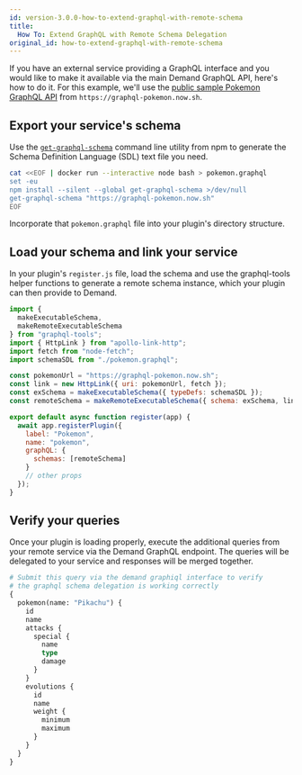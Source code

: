 ```yaml
---
id: version-3.0.0-how-to-extend-graphql-with-remote-schema
title:
  How To: Extend GraphQL with Remote Schema Delegation
original_id: how-to-extend-graphql-with-remote-schema
---
```


If you have an external service providing a GraphQL interface and you would like to make it available via the main Demand GraphQL API, here's how to do it. For this example, we'll use the [public sample Pokemon GraphQL API](https://github.com/lucasbento/graphql-pokemon) from `https://graphql-pokemon.now.sh`.

## Export your service's schema

Use the [`get-graphql-schema`](https://www.npmjs.com/package/get-graphql-schema) command line utility from npm to generate the Schema Definition Language (SDL) text file you need.

```sh
cat <<EOF | docker run --interactive node bash > pokemon.graphql
set -eu
npm install --silent --global get-graphql-schema >/dev/null
get-graphql-schema "https://graphql-pokemon.now.sh"
EOF
```

Incorporate that `pokemon.graphql` file into your plugin's directory structure.

## Load your schema and link your service

In your plugin's `register.js` file, load the schema and use the graphql-tools helper functions to generate a remote schema instance, which your plugin can then provide to Demand.

```js
import {
  makeExecutableSchema,
  makeRemoteExecutableSchema
} from "graphql-tools";
import { HttpLink } from "apollo-link-http";
import fetch from "node-fetch";
import schemaSDL from "./pokemon.graphql";

const pokemonUrl = "https://graphql-pokemon.now.sh";
const link = new HttpLink({ uri: pokemonUrl, fetch });
const exSchema = makeExecutableSchema({ typeDefs: schemaSDL });
const remoteSchema = makeRemoteExecutableSchema({ schema: exSchema, link });

export default async function register(app) {
  await app.registerPlugin({
    label: "Pokemon",
    name: "pokemon",
    graphQL: {
      schemas: [remoteSchema]
    }
    // other props
  });
}
```

## Verify your queries

Once your plugin is loading properly, execute the additional queries from your remote service via the Demand GraphQL endpoint. The queries will be delegated to your service and responses will be merged together.

```graphql
# Submit this query via the demand graphiql interface to verify
# the graphql schema delegation is working correctly
{
  pokemon(name: "Pikachu") {
    id
    name
    attacks {
      special {
        name
        type
        damage
      }
    }
    evolutions {
      id
      name
      weight {
        minimum
        maximum
      }
    }
  }
}
```
